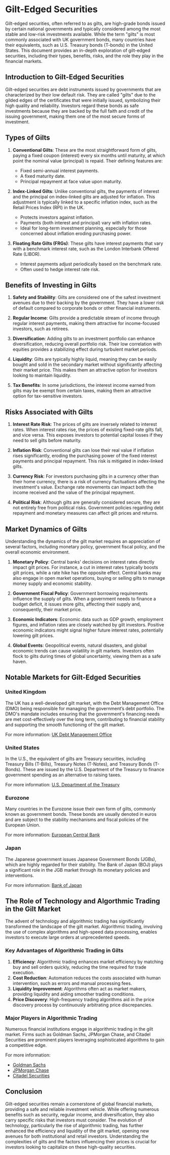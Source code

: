 # Gilt-Edged Securities

Gilt-edged securities, often referred to as gilts, are high-grade bonds issued by certain national governments and typically considered among the most stable and low-risk investments available. While the term "gilts" is most commonly associated with UK government bonds, many countries have their equivalents, such as U.S. Treasury bonds (T-bonds) in the United States. This document provides an in-depth exploration of gilt-edged securities, including their types, benefits, risks, and the role they play in the financial markets.

## Introduction to Gilt-Edged Securities

Gilt-edged securities are debt instruments issued by governments that are characterized by their low default risk. They are called "gilts" due to the gilded edges of the certificates that were initially issued, symbolizing their high quality and reliability. Investors regard these bonds as safe investments because they are backed by the full faith and credit of the issuing government, making them one of the most secure forms of investment.

## Types of Gilts

1. **Conventional Gilts**: These are the most straightforward form of gilts, paying a fixed coupon (interest) every six months until maturity, at which point the nominal value (principal) is repaid. Their defining features are:
   - Fixed semi-annual interest payments.
   - A fixed maturity date.
   - Principal repayment at face value upon maturity.

2. **Index-Linked Gilts**: Unlike conventional gilts, the payments of interest and the principal on index-linked gilts are adjusted for inflation. This adjustment is typically linked to a specific inflation index, such as the Retail Prices Index (RPI) in the UK.
   - Protects investors against inflation.
   - Payments (both interest and principal) vary with inflation rates.
   - Ideal for long-term investment planning, especially for those concerned about inflation eroding purchasing power.

3. **Floating Rate Gilts (FRGs)**: These gilts have interest payments that vary with a benchmark interest rate, such as the London Interbank Offered Rate (LIBOR).
   - Interest payments adjust periodically based on the benchmark rate.
   - Often used to hedge interest rate risk.

## Benefits of Investing in Gilts

1. **Safety and Stability**: Gilts are considered one of the safest investment avenues due to their backing by the government. They have a lower risk of default compared to corporate bonds or other financial instruments.

2. **Regular Income**: Gilts provide a predictable stream of income through regular interest payments, making them attractive for income-focused investors, such as retirees.

3. **Diversification**: Adding gilts to an investment portfolio can enhance diversification, reducing overall portfolio risk. Their low correlation with equities provides a stabilizing effect during turbulent market periods.

4. **Liquidity**: Gilts are typically highly liquid, meaning they can be easily bought and sold in the secondary market without significantly affecting their market price. This makes them an attractive option for investors looking to maintain liquidity.

5. **Tax Benefits**: In some jurisdictions, the interest income earned from gilts may be exempt from certain taxes, making them an attractive option for tax-sensitive investors.

## Risks Associated with Gilts

1. **Interest Rate Risk**: The prices of gilts are inversely related to interest rates. When interest rates rise, the prices of existing fixed-rate gilts fall, and vice versa. This exposes investors to potential capital losses if they need to sell gilts before maturity.

2. **Inflation Risk**: Conventional gilts can lose their real value if inflation rises significantly, eroding the purchasing power of the fixed interest payments and principal repayment. This risk is mitigated in index-linked gilts.

3. **Currency Risk**: For investors purchasing gilts in a currency other than their home currency, there is a risk of currency fluctuations affecting the investment's value. Exchange rate movements can impact both the income received and the value of the principal repayment.

4. **Political Risk**: Although gilts are generally considered secure, they are not entirely free from political risks. Government policies regarding debt repayment and monetary measures can affect gilt prices and returns.

## Market Dynamics of Gilts

Understanding the dynamics of the gilt market requires an appreciation of several factors, including monetary policy, government fiscal policy, and the overall economic environment.

1. **Monetary Policy**: Central banks' decisions on interest rates directly impact gilt prices. For instance, a cut in interest rates typically boosts gilt prices, while a rate hike has the opposite effect. Central banks may also engage in open market operations, buying or selling gilts to manage money supply and economic stability.

2. **Government Fiscal Policy**: Government borrowing requirements influence the supply of gilts. When a government needs to finance a budget deficit, it issues more gilts, affecting their supply and, consequently, their market price.

3. **Economic Indicators**: Economic data such as GDP growth, employment figures, and inflation rates are closely watched by gilt investors. Positive economic indicators might signal higher future interest rates, potentially lowering gilt prices.

4. **Global Events**: Geopolitical events, natural disasters, and global economic trends can cause volatility in gilt markets. Investors often flock to gilts during times of global uncertainty, viewing them as a safe haven.

## Notable Markets for Gilt-Edged Securities

### United Kingdom

The UK has a well-developed gilt market, with the Debt Management Office (DMO) being responsible for managing the government’s debt portfolio. The DMO's mandate includes ensuring that the government's financing needs are met cost-effectively over the long term, contributing to financial stability and supporting the smooth functioning of the gilt market.

For more information: [UK Debt Management Office](https://www.dmo.gov.uk/)

### United States

In the U.S., the equivalent of gilts are Treasury securities, including Treasury Bills (T-Bills), Treasury Notes (T-Notes), and Treasury Bonds (T-Bonds). These are issued by the U.S. Department of the Treasury to finance government spending as an alternative to raising taxes.

For more information: [U.S. Department of the Treasury](https://www.treasury.gov/)

### Eurozone

Many countries in the Eurozone issue their own form of gilts, commonly known as government bonds. These bonds are usually denoted in euros and are subject to the stability mechanisms and fiscal policies of the European Union.

For more information: [European Central Bank](https://www.ecb.europa.eu/)

### Japan

The Japanese government issues Japanese Government Bonds (JGBs), which are highly regarded for their stability. The Bank of Japan (BOJ) plays a significant role in the JGB market through its monetary policies and interventions.

For more information: [Bank of Japan](https://www.boj.or.jp/en/)

## The Role of Technology and Algorthmic Trading in the Gilt Market

The advent of technology and algorithmic trading has significantly transformed the landscape of the gilt market. Algorithmic trading, involving the use of complex algorithms and high-speed data processing, enables investors to execute large orders at unprecedented speeds.

### Key Advantages of Algorithmic Trading in Gilts

1. **Efficiency**: Algorithmic trading enhances market efficiency by matching buy and sell orders quickly, reducing the time required for trade execution.
2. **Cost Reduction**: Automation reduces the costs associated with human intervention, such as errors and manual processing fees.
3. **Liquidity Improvement**: Algorithms often act as market makers, providing liquidity and aiding smoother trading conditions.
4. **Price Discovery**: High-frequency trading algorithms aid in the price discovery process by continuously arbitrating price discrepancies.

### Major Players in Algorithmic Trading

Numerous financial institutions engage in algorithmic trading in the gilt market. Firms such as Goldman Sachs, JPMorgan Chase, and Citadel Securities are prominent players leveraging sophisticated algorithms to gain a competitive edge.

For more information:
- [Goldman Sachs](https://www.goldmansachs.com/)
- [JPMorgan Chase](https://www.jpmorganchase.com/)
- [Citadel Securities](https://www.citadelsecurities.com/)

## Conclusion

Gilt-edged securities remain a cornerstone of global financial markets, providing a safe and reliable investment vehicle. While offering numerous benefits such as security, regular income, and diversification, they also carry specific risks that investors must consider. The evolution of technology, particularly the rise of algorithmic trading, has further enhanced the efficiency and liquidity of the gilt market, opening new avenues for both institutional and retail investors. Understanding the complexities of gilts and the factors influencing their prices is crucial for investors looking to capitalize on these high-quality securities.